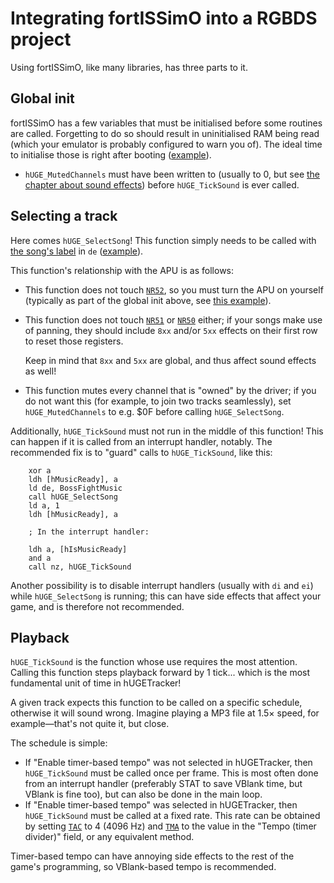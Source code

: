 # Integrating fortISSimO into a RGBDS project

Using fortISSimO, like many libraries, has three parts to it.

## Global init

fortISSimO has a few variables that must be initialised before some routines are called.
Forgetting to do so should result in uninitialised RAM being read (which your emulator is probably configured to warn you of).
The ideal time to initialise those is right after booting ([example](https://github.com/ISSOtm/fortISSimO-demo/blob/5463719e48580cc835d7459d607ee30056f51de8/src/main.asm#L17)).

- `hUGE_MutedChannels` must have been written to (usually to 0, but see [the chapter about sound effects](./sfx.md)) before `hUGE_TickSound` is ever called.

## Selecting a track

Here comes `hUGE_SelectSong`!
This function simply needs to be called with [the song's label](./teNOR.md#song-descriptor) in `de` ([example](https://github.com/ISSOtm/fortISSimO-demo/blob/d9a93b5460ee36fe0d18b5b9a061b7ba93b02549/src/main.asm#L97-L98)).

This function's relationship with the APU is as follows:
- This function does not touch [`NR52`], so you must turn the APU on yourself (typically as part of the global init above, see [this example](https://github.com/ISSOtm/fortISSimO-demo/blob/5463719e48580cc835d7459d607ee30056f51de8/src/main.asm#L21)).
- This function does not touch [`NR51`] or [`NR50`] either; if your songs make use of panning, they should include `8xx` and/or `5xx` effects on their first row to reset those registers.

  Keep in mind that `8xx` and `5xx` are global, and thus affect sound effects as well!
- This function mutes every channel that is "owned" by the driver; if you do not want this (for example, to join two tracks seamlessly), set `hUGE_MutedChannels` to e.g. $0F before calling `hUGE_SelectSong`.

Additionally, `hUGE_TickSound` must not run in the middle of this function!
This can happen if it is called from an interrupt handler, notably.
The recommended fix is to "guard" calls to `hUGE_TickSound`, like this:

```rgbasm
	xor a
	ldh [hMusicReady], a
	ld de, BossFightMusic
	call hUGE_SelectSong
	ld a, 1
	ldh [hMusicReady], a
```

```rgbasm
	; In the interrupt handler:

	ldh a, [hIsMusicReady]
	and a
	call nz, hUGE_TickSound
```

Another possibility is to disable interrupt handlers (usually with `di` and `ei`) while `hUGE_SelectSong` is running; this can have side effects that affect your game, and is therefore not recommended.

## Playback

`hUGE_TickSound` is the function whose use requires the most attention.
Calling this function steps playback forward by 1 tick... which is the most fundamental unit of time in hUGETracker!

A given track expects this function to be called on a specific schedule, otherwise it will sound wrong.
Imagine playing a MP3 file at 1.5× speed, for example—that's not quite it, but close.

The schedule is simple:
- If "Enable timer-based tempo" was not selected in hUGETracker, then `hUGE_TickSound` must be called once per frame.
  This is most often done from an interrupt handler (preferably STAT to save VBlank time, but VBlank is fine too), but can also be done in the main loop.
- If "Enable timer-based tempo" was selected in hUGETracker, then `hUGE_TickSound` must be called at a fixed rate.
  This rate can be obtained by setting [`TAC`] to 4 (4096 Hz) and [`TMA`] to the value in the "Tempo (timer divider)" field, or any equivalent method.

Timer-based tempo can have annoying side effects to the rest of the game's programming, so VBlank-based tempo is recommended.

[`NR52`]: https://gbdev.io/pandocs/Audio_Registers.html#ff26--nr52-sound-onoff
[`NR51`]: https://gbdev.io/pandocs/Audio_Registers.html#ff25--nr51-sound-panning
[`NR50`]: https://gbdev.io/pandocs/Audio_Registers.html#ff24--nr50-master-volume--vin-panning
[`TAC`]: https://gbdev.io/pandocs/Timer_and_Divider_Registers.html#ff07--tac-timer-control
[`TMA`]: https://gbdev.io/pandocs/Timer_and_Divider_Registers.html#ff06--tma-timer-modulo
